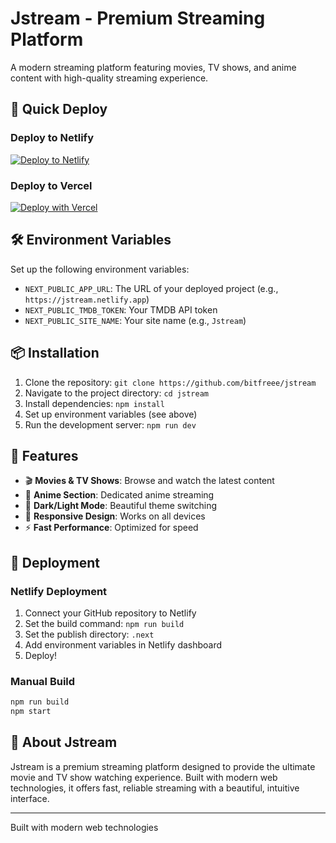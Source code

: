 # Jstream - Premium Streaming Platform

A modern streaming platform featuring movies, TV shows, and anime content with high-quality streaming experience.

## 🚀 Quick Deploy

### Deploy to Netlify

[![Deploy to Netlify](https://www.netlify.com/img/deploy/button.svg)](https://app.netlify.com/start/deploy?repository=https://github.com/yourusername/jstream)

### Deploy to Vercel

[![Deploy with Vercel](https://vercel.com/button)](https://vercel.com/new/clone?repository-url=https%3A%2F%2Fgithub.com%2Fbitfreee%2Fjstream&env=NEXT_PUBLIC_APP_URL,NEXT_PUBLIC_TMDB_TOKEN,NEXT_PUBLIC_SITE_NAME)

## 🛠️ Environment Variables

Set up the following environment variables:

- `NEXT_PUBLIC_APP_URL`: The URL of your deployed project (e.g., `https://jstream.netlify.app`)
- `NEXT_PUBLIC_TMDB_TOKEN`: Your TMDB API token
- `NEXT_PUBLIC_SITE_NAME`: Your site name (e.g., `Jstream`)

## 📦 Installation

1. Clone the repository: `git clone https://github.com/bitfreee/jstream`
2. Navigate to the project directory: `cd jstream`
3. Install dependencies: `npm install`
4. Set up environment variables (see above)
5. Run the development server: `npm run dev`

## 🎯 Features

- 🎬 **Movies & TV Shows**: Browse and watch the latest content
- 🍿 **Anime Section**: Dedicated anime streaming
- 🌙 **Dark/Light Mode**: Beautiful theme switching
- 📱 **Responsive Design**: Works on all devices
- ⚡ **Fast Performance**: Optimized for speed

## 🚀 Deployment

### Netlify Deployment

1. Connect your GitHub repository to Netlify
2. Set the build command: `npm run build`
3. Set the publish directory: `.next`
4. Add environment variables in Netlify dashboard
5. Deploy!

### Manual Build

```bash
npm run build
npm start
```

## 🚀 About Jstream

Jstream is a premium streaming platform designed to provide the ultimate movie and TV show watching experience. Built with modern web technologies, it offers fast, reliable streaming with a beautiful, intuitive interface.

---

Built with modern web technologies

